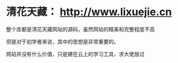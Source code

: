 # 清花天藏： http://www.lixuejie.cn

整个库都是清花天藏网站的源码，虽然网站的精美和完整程度不高

但是对于初学者来说，其中的思想是非常重要的。

网站并没有什么价值，只是建在云上的学习工具，求大佬放过






















